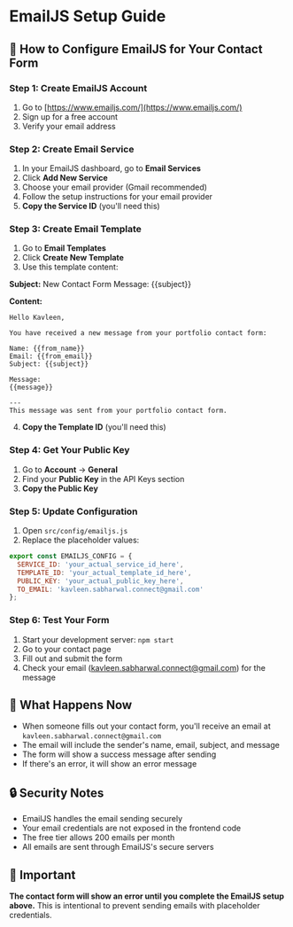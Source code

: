 # EmailJS Setup Guide

## 📧 How to Configure EmailJS for Your Contact Form

### Step 1: Create EmailJS Account
1. Go to [https://www.emailjs.com/](https://www.emailjs.com/)
2. Sign up for a free account
3. Verify your email address

### Step 2: Create Email Service
1. In your EmailJS dashboard, go to **Email Services**
2. Click **Add New Service**
3. Choose your email provider (Gmail recommended)
4. Follow the setup instructions for your email provider
5. **Copy the Service ID** (you'll need this)

### Step 3: Create Email Template
1. Go to **Email Templates**
2. Click **Create New Template**
3. Use this template content:

**Subject:** New Contact Form Message: {{subject}}

**Content:**
```
Hello Kavleen,

You have received a new message from your portfolio contact form:

Name: {{from_name}}
Email: {{from_email}}
Subject: {{subject}}

Message:
{{message}}

---
This message was sent from your portfolio contact form.
```

4. **Copy the Template ID** (you'll need this)

### Step 4: Get Your Public Key
1. Go to **Account** → **General**
2. Find your **Public Key** in the API Keys section
3. **Copy the Public Key**

### Step 5: Update Configuration
1. Open `src/config/emailjs.js`
2. Replace the placeholder values:

```javascript
export const EMAILJS_CONFIG = {
  SERVICE_ID: 'your_actual_service_id_here',
  TEMPLATE_ID: 'your_actual_template_id_here', 
  PUBLIC_KEY: 'your_actual_public_key_here',
  TO_EMAIL: 'kavleen.sabharwal.connect@gmail.com'
};
```

### Step 6: Test Your Form
1. Start your development server: `npm start`
2. Go to your contact page
3. Fill out and submit the form
4. Check your email (kavleen.sabharwal.connect@gmail.com) for the message

## 🎯 What Happens Now

- When someone fills out your contact form, you'll receive an email at `kavleen.sabharwal.connect@gmail.com`
- The email will include the sender's name, email, subject, and message
- The form will show a success message after sending
- If there's an error, it will show an error message

## 🔒 Security Notes

- EmailJS handles the email sending securely
- Your email credentials are not exposed in the frontend code
- The free tier allows 200 emails per month
- All emails are sent through EmailJS's secure servers

## 🚨 Important

**The contact form will show an error until you complete the EmailJS setup above.** This is intentional to prevent sending emails with placeholder credentials.
